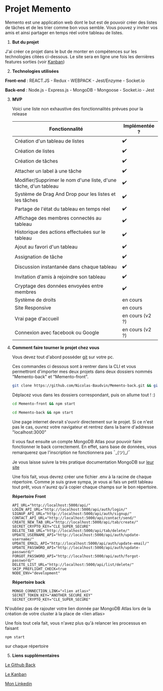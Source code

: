 # Projet Memento

Memento est une application web dont le but est de pouvoir créer des listes de tâches et de les trier comme bon vous semble.
Vous pouvez y inviter vos amis et ainsi partager en temps réel votre tableau de listes.

 1. **But du projet**

J'ai créer ce projet dans le but de monter en compétences sur les technologies citées ci-dessous.
Le site sera en ligne une fois les dernières features sorties (voir [Kanban](#checklist))

 2. **Technologies utilisées**

**Front-end** : REACT.JS - Redux - WEBPACK - Jest/Enzyme - Socket.io

**Back-end** : Node.js - Express.js - MongoDB - Mongoose - Socket.io - Jest

 3. **MVP**

    Voici une liste non exhaustive des fonctionnalités prévues pour la release

    | Fonctionnalité                                                   | Implémentée ?   |
    | ---------------------------------------------------------------- | --------------- |
    | Création d'un tableau de listes                                  | ✔️               |
    | Création de listes                                               | ✔️               |
    | Création de tâches                                               | ✔️               |
    | Attacher un label à une tâche                                    | ✔️               |
    | Modifier/Supprimer le nom d'une liste, d'une tâche, d'un tableau | ✔️               |
    | Système de Drag And Drop pour les listes et les tâches           | ✔️               |
    | Partage de l'état du tableau en temps réel                       | ✔️               |
    | Affichage des membres connectés au tableau                       | ✔️               |
    | Historique des actions effectuées sur le tableau                 | ✔️               |
    | Ajout au favori d'un tableau                                     | ✔️               |
    | Assignation de tâche                                             | ✔️               |
    | Discussion instantanée dans chaque tableau                       | ✔️               |
    | Invitation d'amis à rejoindre son tableau                        | ✔️               |
    | Cryptage des données envoyées entre membres                      | ✔️               |
    | Système de droits                                                | en cours        |
    | Site Responsive                                                  | en cours        |
    | Vrai page d'accueil                                              | en cours (v2 ?) |
    | Connexion avec facebook ou Google                                | en cours (v2 ?) |

 4. **Comment faire tourner le projet chez vous**

    Vous devez tout d'abord posséder [git](https://git-scm.com/) sur votre pc.

    Ces commandes ci dessous sont à rentrer dans la CLI et vous permettront d'importer mes deux projets dans deux dossiers nommés "Memento-back" et "Memento-front".
    ```bash
    git clone https://github.com/Nicolas-Baudvin/Memento-back.git && git clone https://github.com/Nicolas-Baudvin/Memento-back.git
     ```
    Déplacez vous dans les dossiers correspondant, puis on allume tout ! :)
    ```bash
    cd Memento-front && npm start
    ```
    ```bash
    cd Memento-back && npm start
    ```
    Une page internet devrait s'ouvrir directement sur le projet. Si ce n'est pas le cas, ouvrez votre navigateur et rentrez dans la barre d'addresse "localhost:3000"

    Il vous faut ensuite un compte MongoDB Atlas pour pouvoir faire fonctionner le back correctement. En effet, sans base de données, vous remarquerez que l'inscription ne fonctionnera pas ¯\_(ツ)_/¯

    Je vous laisse suivre la très pratique documentation MongoDB sur [leur site](https://www.mongodb.com/cloud/atlas)

    Une fois fait, vous devrez créer une fichier .env à la racine de chaque répertoire. Comme je suis grave sympa, je vous ai fais un petit tableau tout prêt, vous n'aurez qu'à copier chaque champs sur le bon répertoire.

    **Répertoire Front**

        API_URL="http://localhost:5000/api/"
        LOGIN_API_URL="http://localhost:5000/api/auth/login/"
        SIGNUP_API_URL="http://localhost:5000/api/auth/signup/"
        CONTACT_API_URL="http://localhost:5000/api/contact/send/"
        CREATE_NEW_TAB_URL="http://localhost:5000/api/tab/create/"
        SECRET_CRYPTO_KEY="CLE_SUPER_SECURE"
        DELETE_TAB_URL="http://localhost:5000/api/tab/delete/"
        UPDATE_USERNAME_API="http://localhost:5000/api/auth/update-username/"
        UPDATE_EMAIL_API="http://localhost:5000/api/auth/update-email/"
        UPDATE_PASSWORD_API="http://localhost:5000/api/auth/update-password/"
        FORGOT_PASSWORD_API="http://localhost:5000/api/auth/forgot-password/"
        DELETE_LIST_URL="http://localhost:5000/api/list/delete/"
        SKIP_PREFLIGHT_CHECK=true
        NODE_ENV="development"
    
    **Répertoire back**

        MONGO_CONNECTION_LINK="<lien atlas>"
        SECRET_TOKEN_KEY="ANOTHER_SECURE_KEY"
        SECRET_CRYPTO_KEY="CLE_SUPER_SECURE"

N'oubliez pas de rajouter votre lien donnée par MongoDB Atlas lors de la création de votre cluster à la place de \<lien atlas>

Une fois tout cela fait, vous n'avez plus qu'à relancer les processus en faisant 
```bash
npm start
```
sur chaque répertoire


 5. **Liens supplémentaires**

[Le Github Back](https://github.com/Nicolas-Baudvin/Memento-back)

[Le Kanban](https://github.com/users/Nicolas-Baudvin/projects/2)

[Mon Linkedin](https://www.linkedin.com/in/nicolas-baudvin/)

